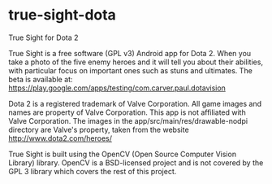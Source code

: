 # true-sight-dota
True Sight for Dota 2

True Sight is a free software (GPL v3) Android app for Dota 2. When you take  a photo of the five enemy
heroes and it will tell you about their abilities, with particular focus on important ones such as
stuns and ultimates. The beta is available at:
https://play.google.com/apps/testing/com.carver.paul.dotavision

Dota 2 is a registered trademark of Valve Corporation. All game images and names are property of
Valve Corporation. This app is not affiliated with Valve Corporation. The images in the
app/src/main/res/drawable-nodpi directory are Valve's property, taken from the website
http://www.dota2.com/heroes/

True Sight is built using the OpenCV (Open Source Computer Vision Library) library. OpenCV is a
BSD-licensed project and is not covered by the GPL 3 library which covers the rest of this project.
